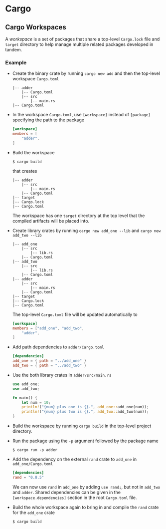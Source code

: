 # Cargo

## Cargo Workspaces

A *workspace* is a set of packages that share a top-level `Cargo.lock` file and `target` directory
to help manage multiple related packages developed in tandem.

### Example

- Create the binary crate by running `cargo new add` and then the top-level workspace `Cargo.toml` 

    ```
    |-- adder
        |-- Cargo.toml
        |-- src
            |-- main.rs
    |-- Cargo.toml
    ```

- In the workspace `Cargo.toml`, use `[workspace]` instead of `[package]` specifying the path to the package
    ```toml
    [workspace]
    members = [
        "adder",
    ]
    ```

- Build the workspace
    ```unix
    $ cargo build
    ```

    that creates
    ```
    |-- adder
        |-- src
            |-- main.rs
        |-- Cargo.toml
    |-- target
    |-- Cargo.lock
    |-- Cargo.toml
    ```

    The workspace has one `target` directory at the top level that the compiled artifacts will be placed into.

- Create library crates by running `cargo new add_one --lib` and `cargo new add_two --lib`
    ```
    |-- add_one
        |-- src
            |-- lib.rs
        |-- Cargo.toml
    |-- add_two
        |-- src
            |-- lib.rs
        |-- Cargo.toml
    |-- adder
        |-- src
            |-- main.rs
        |-- Cargo.toml
    |-- target
    |-- Cargo.lock
    |-- Cargo.toml
    ```
    The top-level `Cargo.toml` file will be updated automatically to
    ```toml
    [workspace]
    members = ["add_one", "add_two",
        "adder",
    ]
    ```

- Add path dependencies to `adder/Cargo.toml`

    ```toml
    [dependencies]
    add_one = { path = "../add_one" }
    add_two = { path = "../add_two" }
    ```

- Use the both library crates in `adder/src/main.rs`
    ```rust
    use add_one;
    use add_two;
    
    fn main() {
        let num = 10;
        println!("{num} plus one is {}.", add_one::add_one(num));
        println!("{num} plus two is {}.", add_two::add_two(num));
    }
    ```

- Build the workspace by running `cargo build` in the top-level project directory.

- Run the package using the `-p` argument followed by the package name
    ```unix
    $ cargo run -p adder
    ```

- Add the dependency on the external `rand` crate to `add_one` in `add_one/Cargo.toml`
    ```toml
    [dependencies]
    rand = "0.8.5"
    ```
  We can now use `rand` in `add_one` by adding `use rand;`, but not in `add_two` and `adder`. 
  Shared dependencies can be given in the `[workspace.dependencies]` section in the root `Cargo.toml` file.

- Build the whole workspace again to bring in and compile the `rand` crate for the `add_one` crate
    ```unix
    $ cargo build
    ```
